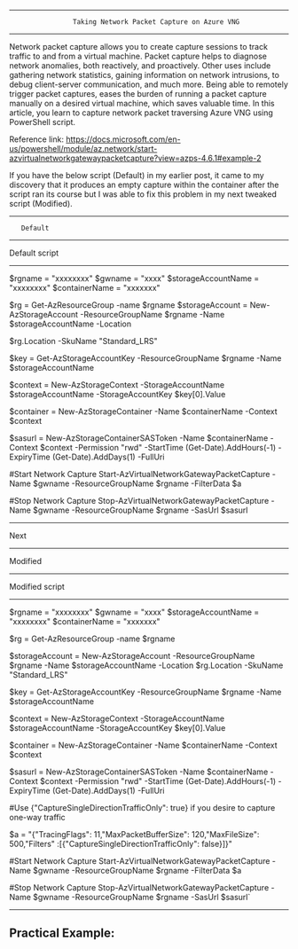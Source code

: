 *******************************************************************************************

                    Taking Network Packet Capture on Azure VNG
          
*******************************************************************************************

Network packet capture allows you to create capture sessions to track traffic to and from a virtual machine. Packet capture helps to diagnose network anomalies, both reactively, and proactively. Other uses include gathering network statistics, gaining information on network intrusions, to debug client-server communication, and much more. Being able to remotely trigger packet captures, eases the burden of running a packet capture manually on a desired virtual machine, which saves valuable time. In this article, you learn to capture network packet traversing Azure VNG using PowerShell script.

Reference link: https://docs.microsoft.com/en-us/powershell/module/az.network/start-azvirtualnetworkgatewaypacketcapture?view=azps-4.6.1#example-2

If you have the below script (Default) in my earlier post, it came to my discovery that it produces an empty capture within the container after the script ran its course but I was able to fix this problem in my next tweaked script (Modified).

**************************
       
       Default
       
**************************

Default script

********************************************************************************************************************************************************************************

$rgname = "xxxxxxxx" $gwname = "xxxx" $storageAccountName = "xxxxxxxx" $containerName = "xxxxxxx"

$rg = Get-AzResourceGroup -name $rgname $storageAccount = New-AzStorageAccount -ResourceGroupName $rgname -Name $storageAccountName -Location 

$rg.Location -SkuName "Standard_LRS" 

$key = Get-AzStorageAccountKey -ResourceGroupName $rgname -Name $storageAccountName 

$context = New-AzStorageContext -StorageAccountName $storageAccountName -StorageAccountKey $key[0].Value 

$container = New-AzStorageContainer -Name $containerName -Context $context 

$sasurl = New-AzStorageContainerSASToken -Name $containerName -Context $context -Permission "rwd" -StartTime (Get-Date).AddHours(-1) -ExpiryTime (Get-Date).AddDays(1) -FullUri

#Start Network Capture Start-AzVirtualNetworkGatewayPacketCapture -Name $gwname -ResourceGroupName $rgname -FilterData $a

#Stop Network Capture Stop-AzVirtualNetworkGatewayPacketCapture -Name $gwname -ResourceGroupName $rgname -SasUrl $sasurl

********************************************************************************************************************************************************************************

Next 

**************************

Modified

**************************

Modified script

********************************************************************************************************************************************************************************

$rgname = "xxxxxxxx" 
$gwname = "xxxx" 
$storageAccountName = "xxxxxxxx" 
$containerName = "xxxxxxx"

$rg = Get-AzResourceGroup -name $rgname 

$storageAccount = New-AzStorageAccount -ResourceGroupName $rgname -Name $storageAccountName -Location $rg.Location -SkuName "Standard_LRS" 

$key = Get-AzStorageAccountKey -ResourceGroupName $rgname -Name $storageAccountName 

$context = New-AzStorageContext -StorageAccountName $storageAccountName -StorageAccountKey $key[0].Value 

$container = New-AzStorageContainer -Name $containerName -Context $context 

$sasurl = New-AzStorageContainerSASToken -Name $containerName -Context $context -Permission "rwd" -StartTime (Get-Date).AddHours(-1) -ExpiryTime (Get-Date).AddDays(1) -FullUri

#Use {"CaptureSingleDirectionTrafficOnly": true} if you desire to capture one-way traffic 

$a = "{"TracingFlags": 11,"MaxPacketBufferSize": 120,"MaxFileSize": 500,"Filters" :[{"CaptureSingleDirectionTrafficOnly": false}]}"

#Start Network Capture Start-AzVirtualNetworkGatewayPacketCapture -Name $gwname -ResourceGroupName $rgname -FilterData $a

#Stop Network Capture Stop-AzVirtualNetworkGatewayPacketCapture -Name $gwname -ResourceGroupName $rgname -SasUrl $sasurl`

********************************************************************************************************************************************************************************

## Practical Example:
